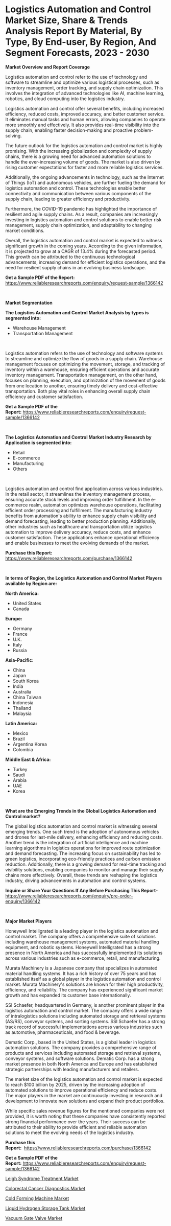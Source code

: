 <p><h1>Logistics Automation and Control Market Size, Share & Trends Analysis Report By Material, By Type, By End-user, By Region, And Segment Forecasts, 2023 - 2030</h1></p><p><strong>Market Overview and Report Coverage</strong></p>
<p><p>Logistics automation and control refer to the use of technology and software to streamline and optimize various logistical processes, such as inventory management, order tracking, and supply chain optimization. This involves the integration of advanced technologies like AI, machine learning, robotics, and cloud computing into the logistics industry.</p><p>Logistics automation and control offer several benefits, including increased efficiency, reduced costs, improved accuracy, and better customer service. It eliminates manual tasks and human errors, allowing companies to operate more smoothly and effectively. It also provides real-time visibility into the supply chain, enabling faster decision-making and proactive problem-solving.</p><p>The future outlook for the logistics automation and control market is highly promising. With the increasing globalization and complexity of supply chains, there is a growing need for advanced automation solutions to handle the ever-increasing volume of goods. The market is also driven by rising customer expectations for faster and more reliable logistics services.</p><p>Additionally, the ongoing advancements in technology, such as the Internet of Things (IoT) and autonomous vehicles, are further fueling the demand for logistics automation and control. These technologies enable better connectivity and communication between various components of the supply chain, leading to greater efficiency and productivity.</p><p>Furthermore, the COVID-19 pandemic has highlighted the importance of resilient and agile supply chains. As a result, companies are increasingly investing in logistics automation and control solutions to enable better risk management, supply chain optimization, and adaptability to changing market conditions.</p><p>Overall, the logistics automation and control market is expected to witness significant growth in the coming years. According to the given information, it is projected to grow at a CAGR of 13.4% during the forecasted period. This growth can be attributed to the continuous technological advancements, increasing demand for efficient logistics operations, and the need for resilient supply chains in an evolving business landscape.</p></p>
<p><strong>Get a Sample PDF of the Report:</strong> <a href="https://www.reliableresearchreports.com/enquiry/request-sample/1366142">https://www.reliableresearchreports.com/enquiry/request-sample/1366142</a></p>
<p>&nbsp;</p>
<p><strong>Market Segmentation</strong></p>
<p><strong>The Logistics Automation and Control Market Analysis by types is segmented into:</strong></p>
<p><ul><li>Warehouse Management</li><li>Transportation Management</li></ul></p>
<p>&nbsp;</p>
<p><p>Logistics automation refers to the use of technology and software systems to streamline and optimize the flow of goods in a supply chain. Warehouse management focuses on optimizing the movement, storage, and tracking of inventory within a warehouse, ensuring efficient operations and accurate inventory management. Transportation management, on the other hand, focuses on planning, execution, and optimization of the movement of goods from one location to another, ensuring timely delivery and cost-effective transportation. Both play vital roles in enhancing overall supply chain efficiency and customer satisfaction.</p></p>
<p><strong>Get a Sample PDF of the Report:</strong>&nbsp;<a href="https://www.reliableresearchreports.com/enquiry/request-sample/1366142">https://www.reliableresearchreports.com/enquiry/request-sample/1366142</a></p>
<p>&nbsp;</p>
<p><strong>The Logistics Automation and Control Market Industry Research by Application is segmented into:</strong></p>
<p><ul><li>Retail</li><li>E-commerce</li><li>Manufacturing</li><li>Others</li></ul></p>
<p>&nbsp;</p>
<p><p>Logistics automation and control find application across various industries. In the retail sector, it streamlines the inventory management process, ensuring accurate stock levels and improving order fulfillment. In the e-commerce realm, automation optimizes warehouse operations, facilitating efficient order processing and fulfillment. The manufacturing industry benefits from automation's ability to enhance supply chain visibility and demand forecasting, leading to better production planning. Additionally, other industries such as healthcare and transportation utilize logistics automation to improve delivery accuracy, reduce costs, and enhance customer satisfaction. These applications enhance operational efficiency and enable businesses to meet the evolving demands of the market.</p></p>
<p><strong>Purchase this Report:</strong>&nbsp; <a href="https://www.reliableresearchreports.com/purchase/1366142">https://www.reliableresearchreports.com/purchase/1366142</a></p>
<p>&nbsp;</p>
<p><strong>In terms of Region, the Logistics Automation and Control Market Players available by Region are:</strong></p>
<p>
    <p> <strong> North America: </strong>
        <ul>
            <li>United States</li>
            <li>Canada</li>
        </ul>
        </p> 
    <p> <strong> Europe: </strong>
        <ul>
            <li>Germany</li>
            <li>France</li>
            <li>U.K.</li>
            <li>Italy</li>
            <li>Russia</li>
        </ul>
        </p> 
    <p> <strong> Asia-Pacific: </strong>
        <ul>
            <li>China</li>
            <li>Japan</li>
            <li>South Korea</li>
            <li>India</li>
            <li>Australia</li>
            <li>China Taiwan</li>
            <li>Indonesia</li>
            <li>Thailand</li>
            <li>Malaysia</li>
        </ul>
        </p> 
    <p> <strong> Latin America: </strong>
        <ul>
            <li>Mexico</li>
            <li>Brazil</li>
            <li>Argentina Korea</li>
            <li>Colombia</li>
        </ul>
        </p> 
    <p> <strong> Middle East & Africa: </strong>
        <ul>
            <li>Turkey</li>
            <li>Saudi</li>
            <li>Arabia</li>
            <li>UAE</li>
            <li>Korea</li>
        </ul>
    </p>
    </p>
<p>&nbsp;</p>
<p><strong>What are the Emerging Trends in the Global Logistics Automation and Control market?</strong></p>
<p><p>The global logistics automation and control market is witnessing several emerging trends. One such trend is the adoption of autonomous vehicles and drones for last-mile delivery, enhancing efficiency and reducing costs. Another trend is the integration of artificial intelligence and machine learning algorithms in logistics operations for improved route optimization and demand forecasting. The increasing focus on sustainability has led to green logistics, incorporating eco-friendly practices and carbon emission reduction. Additionally, there is a growing demand for real-time tracking and visibility solutions, enabling companies to monitor and manage their supply chains more effectively. Overall, these trends are reshaping the logistics industry, driving advancements in automation and control systems.</p></p>
<p><strong>Inquire or Share Your Questions If Any Before Purchasing This Report</strong>- <a href="https://www.reliableresearchreports.com/enquiry/pre-order-enquiry/1366142">https://www.reliableresearchreports.com/enquiry/pre-order-enquiry/1366142</a></p>
<p>&nbsp;</p>
<p><strong>Major Market Players</strong></p>
<p><p>Honeywell Intelligrated is a leading player in the logistics automation and control market. The company offers a comprehensive suite of solutions including warehouse management systems, automated material handling equipment, and robotic systems. Honeywell Intelligrated has a strong presence in North America and has successfully implemented its solutions across various industries such as e-commerce, retail, and manufacturing.</p><p>Murata Machinery is a Japanese company that specializes in automated material handling systems. It has a rich history of over 75 years and has established itself as a global player in the logistics automation and control market. Murata Machinery's solutions are known for their high productivity, efficiency, and reliability. The company has experienced significant market growth and has expanded its customer base internationally.</p><p>SSI Schaefer, headquartered in Germany, is another prominent player in the logistics automation and control market. The company offers a wide range of intralogistics solutions including automated storage and retrieval systems (AS/RS), conveyor systems, and sorting systems. SSI Schaefer has a strong track record of successful implementations across various industries such as automotive, pharmaceuticals, and food & beverage.</p><p>Dematic Corp., based in the United States, is a global leader in logistics automation solutions. The company provides a comprehensive range of products and services including automated storage and retrieval systems, conveyor systems, and software solutions. Dematic Corp. has a strong market presence in both North America and Europe and has established strategic partnerships with leading manufacturers and retailers.</p><p>The market size of the logistics automation and control market is expected to reach $100 billion by 2025, driven by the increasing adoption of automated solutions to improve operational efficiency and reduce costs. The major players in the market are continuously investing in research and development to innovate new solutions and expand their product portfolios.</p><p>While specific sales revenue figures for the mentioned companies were not provided, it is worth noting that these companies have consistently reported strong financial performance over the years. Their success can be attributed to their ability to provide efficient and reliable automation solutions to meet the evolving needs of the logistics industry.</p></p>
<p><strong>Purchase this Report:</strong>&nbsp;&nbsp;<a href="https://www.reliableresearchreports.com/purchase/1366142">https://www.reliableresearchreports.com/purchase/1366142</a></p>
<p></p>
<p><strong>Get a Sample PDF of the Report:</strong>&nbsp;<a href="https://www.reliableresearchreports.com/enquiry/request-sample/1366142">https://www.reliableresearchreports.com/enquiry/request-sample/1366142</a></p>
<p><p><a href="https://medium.com/@adiroy75486/leigh-syndrome-treatment-market-size-cagr-trends-2024-2030-0bc450715a84">Leigh Syndrome Treatment Market</a></p><p><a href="https://medium.com/@azadyoi012547/colorectal-cancer-diagnostics-market-size-cagr-trends-2024-2030-6f9465c230bd">Colorectal Cancer Diagnostics Market</a></p><p><a href="https://www.linkedin.com/pulse/cold-forming-machine-market-share-amp-new-trends-analysis-yo1he/">Cold Forming Machine Market</a></p><p><a href="https://www.linkedin.com/pulse/liquid-hydrogen-storage-tank-market-challenges-opportunities-ugmze/">Liquid Hydrogen Storage Tank Market</a></p><p><a href="https://www.linkedin.com/pulse/vacuum-gate-valve-market-size-share-global-analysis-report-b2mhe/">Vacuum Gate Valve Market</a></p></p>